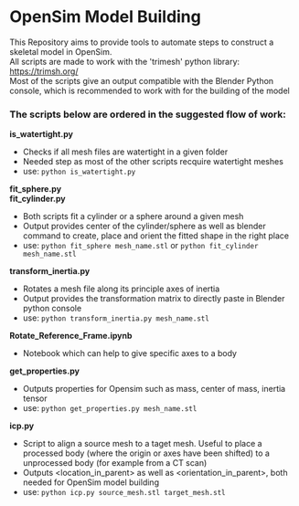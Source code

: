 # OpenSim Model Building
This Repository aims to provide tools to automate steps to construct a skeletal model in OpenSim.  
All scripts are made to work with the 'trimesh' python library: https://trimsh.org/  
Most of the scripts give an output compatible with the Blender Python console, which is recommended to work with for the building of the model  

### The scripts below are ordered in the suggested flow of work:

**is_watertight.py**
- Checks if all mesh files are watertight in a given folder
- Needed step as most of the other scripts recquire watertight meshes
- use: `python is_watertight.py`

**fit_sphere.py**  
**fit_cylinder.py**
- Both scripts fit a cylinder or a sphere around a given mesh
- Output provides center of the cylinder/sphere as well as blender command to create, place and orient the fitted shape in the right place
- use: `python fit_sphere mesh_name.stl` or `python fit_cylinder mesh_name.stl`

**transform_inertia.py**
- Rotates a mesh file along its principle axes of inertia
- Output provides the transformation matrix to directly paste in Blender python console
- use: `python transform_inertia.py mesh_name.stl`


**Rotate_Reference_Frame.ipynb**
- Notebook which can help to give specific axes to a body

**get_properties.py**
- Outputs properties for Opensim such as mass, center of mass, inertia tensor
- use: `python get_properties.py mesh_name.stl`

**icp.py**
- Script to align a source mesh to a taget mesh. Useful to place a processed body (where the origin or axes have been shifted) to a unprocessed body (for example from a CT scan)
- Outputs <location_in_parent> as well as <orientation_in_parent>, both needed for OpenSim model building
- use: `python icp.py source_mesh.stl target_mesh.stl`
